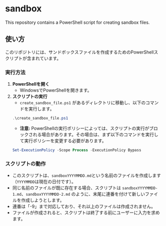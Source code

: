 # sandbox

This repository contains a PowerShell script for creating sandbox files.

## 使い方

このリポジトリには、サンドボックスファイルを作成するためのPowerShellスクリプトが含まれています。

### 実行方法

1.  **PowerShellを開く**
    - WindowsでPowerShellを開きます。
2.  **スクリプトの実行**
    - `create_sandbox_file.ps1` があるディレクトリに移動し、以下のコマンドを実行します。
    ```powershell
    .\create_sandbox_file.ps1
    ```
    - **注意:** PowerShellの実行ポリシーによっては、スクリプトの実行がブロックされる場合があります。その場合は、まず以下のコマンドを実行して実行ポリシーを変更する必要があります。
    ```powershell
    Set-ExecutionPolicy -Scope Process -ExecutionPolicy Bypass
    ```

### スクリプトの動作

- このスクリプトは、`sandboxYYYYMMDD.md`という名前のファイルを作成します（`YYYYMMDD`は現在の日付です）。
- 同じ名前のファイルが既に存在する場合、スクリプトは `sandboxYYYYMMDD-1.md`、`sandboxYYYYMMDD-2.md` のように、末尾に連番を付けて新しいファイルを作成しようとします。
- 連番は「-9」まで対応しており、それ以上のファイルは作成されません。
- ファイルが作成されると、スクリプトは終了する前にユーザーに入力を求めます。
